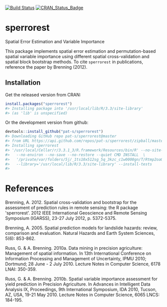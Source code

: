 
<!-- README.md is generated from README.Rmd. Please edit that file -->
[![Build Status](https://travis-ci.org/pat-s/sperrorest.svg?branch=master)](https://travis-ci.org/pat-s/sperrorest) [![CRAN\_Status\_Badge](http://www.r-pkg.org/badges/version/sperrorest)](http://cran.r-project.org/package=sperrorest)

sperrorest
==========

Spatial Error Estimation and Variable Importance

This package implements spatial error estimation and permutation-based spatial variable importance using different spatial cross-validation and spatial block bootstrap methods. To cite `sperrorest` in publications, reference the paper by Brenning (2012).

Installation
------------

Get the released version from CRAN:

``` r
install.packages("sperrorest")
#> Installing package into '/usr/local/lib/R/3.3/site-library'
#> (as 'lib' is unspecified)
```

Or the development version from github:

``` r
devtools::install_github("pat-s/sperrorest")
#> Downloading GitHub repo pat-s/sperrorest@master
#> from URL https://api.github.com/repos/pat-s/sperrorest/zipball/master
#> Installing sperrorest
#> '/usr/local/Cellar/r/3.3.1_3/R.framework/Resources/bin/R' --no-site-file  \
#>   --no-environ --no-save --no-restore --quiet CMD INSTALL  \
#>   '/private/var/folders/5j/_1ts10x512sg_5q_3kzc_c1w0000gn/T/Rtmp2oaQA9/devtools8cca3a7a74b9/pat-s-sperrorest-142e633'  \
#>   --library='/usr/local/lib/R/3.3/site-library' --install-tests
#> 
```

References
==========

Brenning, A. 2012. Spatial cross-validation and bootstrap for the assessment of prediction rules in remote sensing: the R package 'sperrorest'. 2012 IEEE International Geoscience and Remote Sensing Symposium (IGARSS), 23-27 July 2012, p. 5372-5375.

Brenning, A. 2005. Spatial prediction models for landslide hazards: review, comparison and evaluation. Natural Hazards and Earth System Sciences, 5(6): 853-862.

Russ, G. & A. Brenning. 2010a. Data mining in precision agriculture: Management of spatial information. In 13th International Conference on Information Processing and Management of Uncertainty, IPMU 2010; Dortmund; 28 June - 2 July 2010. Lecture Notes in Computer Science, 6178 LNAI: 350-359.

Russ, G. & A. Brenning. 2010b. Spatial variable importance assessment for yield prediction in Precision Agriculture. In Advances in Intelligent Data Analysis IX, Proceedings, 9th International Symposium, IDA 2010, Tucson, AZ, USA, 19-21 May 2010. Lecture Notes in Computer Science, 6065 LNCS: 184-195.

